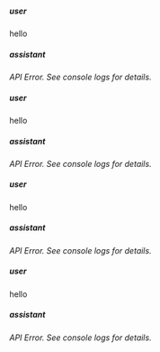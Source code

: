 ##### user
hello

##### assistant
*API Error. See console logs for details.*

##### user
hello

##### assistant
*API Error. See console logs for details.*

##### user
hello

##### assistant
*API Error. See console logs for details.*

##### user
hello

##### assistant
*API Error. See console logs for details.*